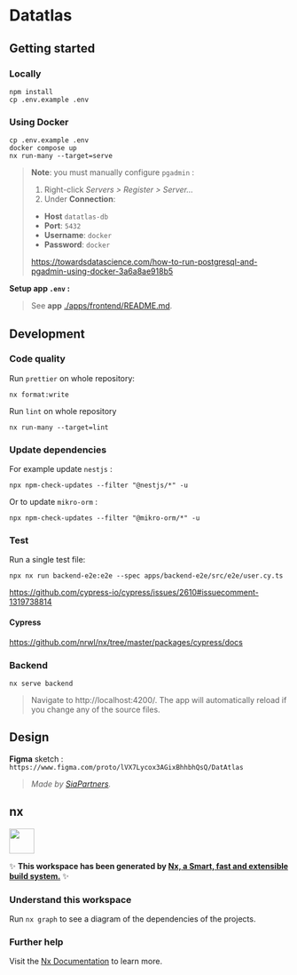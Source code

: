 # Datatlas

## Getting started

### Locally

```
npm install
cp .env.example .env
```

### Using **Docker**

```
cp .env.example .env
docker compose up
nx run-many --target=serve
```

> **Note**: you must manually configure `pgadmin` :
>
> 1. Right-click _Servers > Register > Server..._
> 2. Under **Connection**:
>
> - **Host** `datatlas-db`
> - **Port**: `5432`
> - **Username**: `docker`
> - **Password**: `docker`
>
> https://towardsdatascience.com/how-to-run-postgresql-and-pgadmin-using-docker-3a6a8ae918b5

**Setup app `.env` :**

> See **app** [./apps/frontend/README.md](./apps/frontend/README.md).

## Development

### Code quality

Run `prettier` on whole repository:

```
nx format:write
```

Run `lint` on whole repository

```
nx run-many --target=lint
```

### Update dependencies

For example update `nestjs` :

```shell
npx npm-check-updates --filter "@nestjs/*" -u
```

Or to update `mikro-orm` :

```
npx npm-check-updates --filter "@mikro-orm/*" -u
```

### Test

Run a single test file:

```
npx nx run backend-e2e:e2e --spec apps/backend-e2e/src/e2e/user.cy.ts
```

https://github.com/cypress-io/cypress/issues/2610#issuecomment-1319738814

#### Cypress

https://github.com/nrwl/nx/tree/master/packages/cypress/docs

### Backend

```
nx serve backend
```

> Navigate to http://localhost:4200/. The app will automatically reload if you change any of the source files.

## Design

**Figma** sketch :
`https://www.figma.com/proto/lVX7Lycox3AGixBhhbhQsQ/DatAtlas`

> _Made by [SiaPartners](https://www.sia-partners.com/)._

## nx

<a href="https://nx.dev" target="_blank" rel="noreferrer"><img src="https://raw.githubusercontent.com/nrwl/nx/master/images/nx-logo.png" width="45"></a>

✨ **This workspace has been generated by [Nx, a Smart, fast and extensible build system.](https://nx.dev)** ✨

### Understand this workspace

Run `nx graph` to see a diagram of the dependencies of the projects.

### Further help

Visit the [Nx Documentation](https://nx.dev) to learn more.
